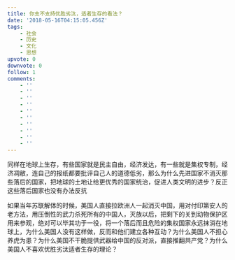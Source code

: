 ```yaml
---
title: 你支不支持优胜劣汰，适者生存的看法？
date: '2018-05-16T04:15:05.456Z'
tags:
    - 社会
    - 历史
    - 文化
    - 思想
upvote: 0
downvote: 0
follow: 1
comments:
    - ''
    - ''
    - ''
    - ''
    - ''
    - ''
    - ''
    - ''
    - ''
    - ''
---
```


同样在地球上生存，有些国家就是民主自由，经济发达，有一些就是集权专制，经济凋敝，连自己的报纸都要批评自己人的道德低劣，那么为什么先进国家不消灭那些落后的国家，把地球的土地让给更优秀的国家统治，促进人类文明的进步？反正这些落后国家也没有办法反抗

如果当年苏联解体的时候，美国人直接拉欧洲人一起消灭中国，用对付印第安人的老方法，用压倒性的武力杀死所有的中国人，灭族以后，把剩下的关到动物保护区用来参观，绝对可以毕其功于一役，将一个落后而且危险的集权国家永远抹消在地球上，为什么美国人没有这样做，反而和他们建立各种互动？为什么美国人不担心养虎为患？为什么美国不干脆提供武器给中国的反对派，直接推翻共产党？为什么美国人不喜欢优胜劣汰适者生存的理论？
